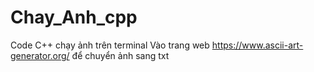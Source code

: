 # Chay_Anh_cpp
Code C++ chạy ảnh trên terminal
Vào trang web https://www.ascii-art-generator.org/ để chuyển ảnh sang txt
